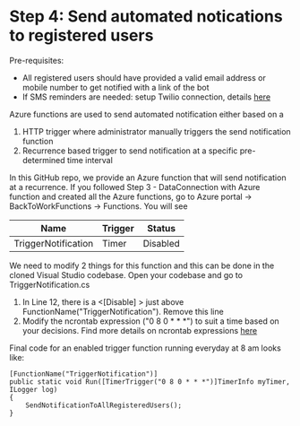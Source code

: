 # Step 4: Send automated notications to registered users 

Pre-requisites:
* All registered users should have provided a valid email address or mobile number to get notified with a link of the bot 
* If SMS reminders are needed: setup Twilio connection, details [here](https://docs.microsoft.com/en-us/azure/connectors/connectors-create-api-twilio)

Azure functions are used to send automated notification either based on a 
1. HTTP trigger where administrator manually triggers the send notification function
2. Recurrence based trigger to send notification at a specific pre-determined time interval

In this GitHub repo, we provide an Azure function that will send notification at a recurrence.
If you followed Step 3 - DataConnection with Azure function and created all the Azure functions, go to Azure portal -> BackToWorkFunctions -> Functions. You will see 

| Name                | Trigger  | Status     |
|---------------------|----------|------------|
|TriggerNotification  | Timer    | Disabled   |

We need to modify 2 things for this function and this can be done in the cloned Visual Studio codebase.
Open your codebase and go to TriggerNotification.cs 
1) In Line 12, there is a <[Disable] > just above FunctionName("TriggerNotification"). Remove this line
2) Modify the ncrontab expression ("0 8 0 * * *") to suit a time based on your decisions. Find more details on ncrontab expressions [here](https://docs.microsoft.com/en-us/azure/azure-functions/functions-bindings-timer?tabs=csharp#ncrontab-expressions)

Final code for an enabled trigger function running everyday at 8 am looks like:
```
[FunctionName("TriggerNotification")]
public static void Run([TimerTrigger("0 8 0 * * *")]TimerInfo myTimer, ILogger log)
{
    SendNotificationToAllRegisteredUsers();            
}
```


